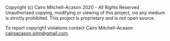Copyright (c) Cairo Mitchell-Acason 2020 - All Rights Reserved
Unauthorised copying, modifying or viewing of this project, via any medium is strictly prohibited.
This project is proprietary and is not open source.

To report copyright violations contact Cairo Mitchell-Acason <cairoacason.john@gmail.com>.